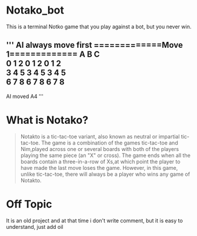 # Notako_bot
This is a terminal Notko game that you play against a bot, but you never win.

'''
******AI always move first******
=============Move 1=============
        A      B      C         
     0 1 2  0 1 2  0 1 2        
     3 4 5  3 4 5  3 4 5        
     6 7 8  6 7 8  6 7 8        
--------------------------------
AI moved A4
'''



# What is Notako?
> Notakto is a tic-tac-toe variant, also known as neutral or impartial tic-tac-toe. The game is a combination of the games tic-tac-toe and Nim,played across one or several boards with both of the players playing the same piece (an "X" or cross). The game ends when all the boards contain a three-in-a-row of Xs,at which point the player to have made the last move loses the game. However, in this game, unlike tic-tac-toe, there will always be a player who wins any game of Notakto.

# Off Topic 

It is an old project and at that time i don't write comment, but it is easy to understand, just add oil


